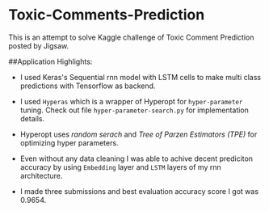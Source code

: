 # Toxic-Comments-Prediction

This is an attempt to solve Kaggle challenge of Toxic Comment Prediction posted by Jigsaw. 

##Application Highlights:

- I used Keras's Sequential rnn model with LSTM cells to make multi class predictions with Tensorflow as backend.

- I used `Hyperas` which is a wrapper of Hyperopt for `hyper-parameter` tuning. Check out file `hyper-parameter-search.py` for implementation details.

- Hyperopt uses _random serach_ and _Tree of Parzen Estimators (TPE)_ for optimizing hyper parameters.

- Even without any data cleaning I was able to achive decent prediciton accuracy by using `Embedding` layer and `LSTM` layers of my rnn architecture.

- I made three submissions and best evaluation accuracy score I got was 0.9654.  

 
